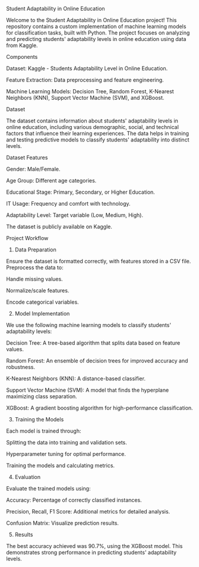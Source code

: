 Student Adaptability in Online Education

Welcome to the Student Adaptability in Online Education project! This repository contains a custom implementation of machine learning models for classification tasks, built with Python. The project focuses on analyzing and predicting students' adaptability levels in online education using data from Kaggle.

Components

Dataset: Kaggle - Students Adaptability Level in Online Education.

Feature Extraction: Data preprocessing and feature engineering.

Machine Learning Models: Decision Tree, Random Forest, K-Nearest Neighbors (KNN), Support Vector Machine (SVM), and XGBoost.

Dataset

The dataset contains information about students' adaptability levels in online education, including various demographic, social, and technical factors that influence their learning experiences. The data helps in training and testing predictive models to classify students' adaptability into distinct levels.

Dataset Features

Gender: Male/Female.

Age Group: Different age categories.

Educational Stage: Primary, Secondary, or Higher Education.

IT Usage: Frequency and comfort with technology.

Adaptability Level: Target variable (Low, Medium, High).

The dataset is publicly available on Kaggle.

Project Workflow

1. Data Preparation

Ensure the dataset is formatted correctly, with features stored in a CSV file. Preprocess the data to:

Handle missing values.

Normalize/scale features.

Encode categorical variables.

2. Model Implementation

We use the following machine learning models to classify students' adaptability levels:

Decision Tree: A tree-based algorithm that splits data based on feature values.

Random Forest: An ensemble of decision trees for improved accuracy and robustness.

K-Nearest Neighbors (KNN): A distance-based classifier.

Support Vector Machine (SVM): A model that finds the hyperplane maximizing class separation.

XGBoost: A gradient boosting algorithm for high-performance classification.

3. Training the Models

Each model is trained through:

Splitting the data into training and validation sets.

Hyperparameter tuning for optimal performance.

Training the models and calculating metrics.

4. Evaluation

Evaluate the trained models using:

Accuracy: Percentage of correctly classified instances.

Precision, Recall, F1 Score: Additional metrics for detailed analysis.

Confusion Matrix: Visualize prediction results.

5. Results

The best accuracy achieved was 90.7%, using the XGBoost model. This demonstrates strong performance in predicting students' adaptability levels.
